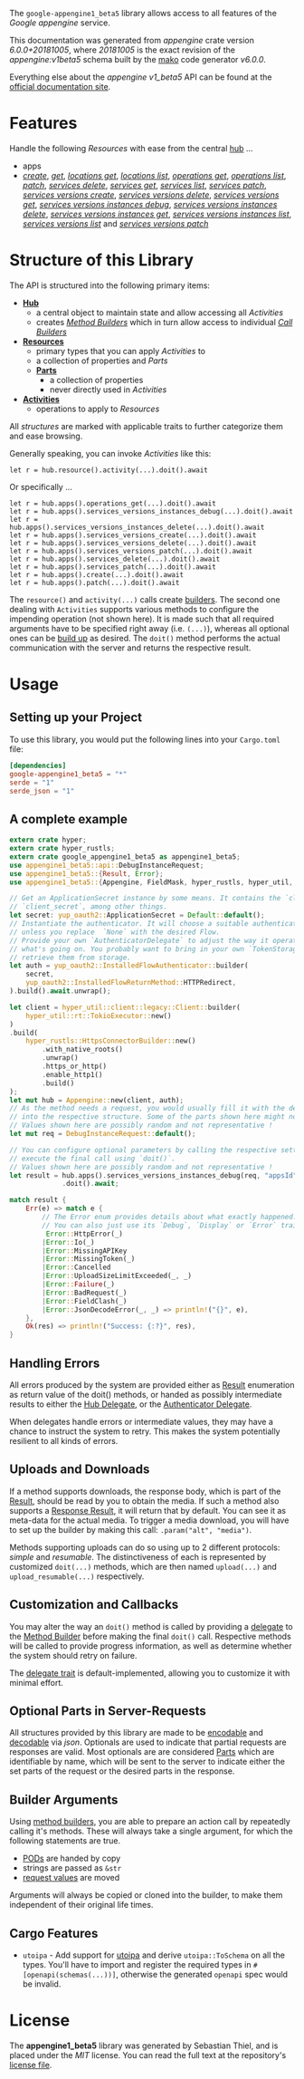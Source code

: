 <!---
DO NOT EDIT !
This file was generated automatically from 'src/generator/templates/api/README.md.mako'
DO NOT EDIT !
-->
The `google-appengine1_beta5` library allows access to all features of the *Google appengine* service.

This documentation was generated from *appengine* crate version *6.0.0+20181005*, where *20181005* is the exact revision of the *appengine:v1beta5* schema built by the [mako](http://www.makotemplates.org/) code generator *v6.0.0*.

Everything else about the *appengine* *v1_beta5* API can be found at the
[official documentation site](https://cloud.google.com/appengine/docs/admin-api/).
# Features

Handle the following *Resources* with ease from the central [hub](https://docs.rs/google-appengine1_beta5/6.0.0+20181005/google_appengine1_beta5/Appengine) ...

* apps
 * [*create*](https://docs.rs/google-appengine1_beta5/6.0.0+20181005/google_appengine1_beta5/api::AppCreateCall), [*get*](https://docs.rs/google-appengine1_beta5/6.0.0+20181005/google_appengine1_beta5/api::AppGetCall), [*locations get*](https://docs.rs/google-appengine1_beta5/6.0.0+20181005/google_appengine1_beta5/api::AppLocationGetCall), [*locations list*](https://docs.rs/google-appengine1_beta5/6.0.0+20181005/google_appengine1_beta5/api::AppLocationListCall), [*operations get*](https://docs.rs/google-appengine1_beta5/6.0.0+20181005/google_appengine1_beta5/api::AppOperationGetCall), [*operations list*](https://docs.rs/google-appengine1_beta5/6.0.0+20181005/google_appengine1_beta5/api::AppOperationListCall), [*patch*](https://docs.rs/google-appengine1_beta5/6.0.0+20181005/google_appengine1_beta5/api::AppPatchCall), [*services delete*](https://docs.rs/google-appengine1_beta5/6.0.0+20181005/google_appengine1_beta5/api::AppServiceDeleteCall), [*services get*](https://docs.rs/google-appengine1_beta5/6.0.0+20181005/google_appengine1_beta5/api::AppServiceGetCall), [*services list*](https://docs.rs/google-appengine1_beta5/6.0.0+20181005/google_appengine1_beta5/api::AppServiceListCall), [*services patch*](https://docs.rs/google-appengine1_beta5/6.0.0+20181005/google_appengine1_beta5/api::AppServicePatchCall), [*services versions create*](https://docs.rs/google-appengine1_beta5/6.0.0+20181005/google_appengine1_beta5/api::AppServiceVersionCreateCall), [*services versions delete*](https://docs.rs/google-appengine1_beta5/6.0.0+20181005/google_appengine1_beta5/api::AppServiceVersionDeleteCall), [*services versions get*](https://docs.rs/google-appengine1_beta5/6.0.0+20181005/google_appengine1_beta5/api::AppServiceVersionGetCall), [*services versions instances debug*](https://docs.rs/google-appengine1_beta5/6.0.0+20181005/google_appengine1_beta5/api::AppServiceVersionInstanceDebugCall), [*services versions instances delete*](https://docs.rs/google-appengine1_beta5/6.0.0+20181005/google_appengine1_beta5/api::AppServiceVersionInstanceDeleteCall), [*services versions instances get*](https://docs.rs/google-appengine1_beta5/6.0.0+20181005/google_appengine1_beta5/api::AppServiceVersionInstanceGetCall), [*services versions instances list*](https://docs.rs/google-appengine1_beta5/6.0.0+20181005/google_appengine1_beta5/api::AppServiceVersionInstanceListCall), [*services versions list*](https://docs.rs/google-appengine1_beta5/6.0.0+20181005/google_appengine1_beta5/api::AppServiceVersionListCall) and [*services versions patch*](https://docs.rs/google-appengine1_beta5/6.0.0+20181005/google_appengine1_beta5/api::AppServiceVersionPatchCall)




# Structure of this Library

The API is structured into the following primary items:

* **[Hub](https://docs.rs/google-appengine1_beta5/6.0.0+20181005/google_appengine1_beta5/Appengine)**
    * a central object to maintain state and allow accessing all *Activities*
    * creates [*Method Builders*](https://docs.rs/google-appengine1_beta5/6.0.0+20181005/google_appengine1_beta5/common::MethodsBuilder) which in turn
      allow access to individual [*Call Builders*](https://docs.rs/google-appengine1_beta5/6.0.0+20181005/google_appengine1_beta5/common::CallBuilder)
* **[Resources](https://docs.rs/google-appengine1_beta5/6.0.0+20181005/google_appengine1_beta5/common::Resource)**
    * primary types that you can apply *Activities* to
    * a collection of properties and *Parts*
    * **[Parts](https://docs.rs/google-appengine1_beta5/6.0.0+20181005/google_appengine1_beta5/common::Part)**
        * a collection of properties
        * never directly used in *Activities*
* **[Activities](https://docs.rs/google-appengine1_beta5/6.0.0+20181005/google_appengine1_beta5/common::CallBuilder)**
    * operations to apply to *Resources*

All *structures* are marked with applicable traits to further categorize them and ease browsing.

Generally speaking, you can invoke *Activities* like this:

```Rust,ignore
let r = hub.resource().activity(...).doit().await
```

Or specifically ...

```ignore
let r = hub.apps().operations_get(...).doit().await
let r = hub.apps().services_versions_instances_debug(...).doit().await
let r = hub.apps().services_versions_instances_delete(...).doit().await
let r = hub.apps().services_versions_create(...).doit().await
let r = hub.apps().services_versions_delete(...).doit().await
let r = hub.apps().services_versions_patch(...).doit().await
let r = hub.apps().services_delete(...).doit().await
let r = hub.apps().services_patch(...).doit().await
let r = hub.apps().create(...).doit().await
let r = hub.apps().patch(...).doit().await
```

The `resource()` and `activity(...)` calls create [builders][builder-pattern]. The second one dealing with `Activities`
supports various methods to configure the impending operation (not shown here). It is made such that all required arguments have to be
specified right away (i.e. `(...)`), whereas all optional ones can be [build up][builder-pattern] as desired.
The `doit()` method performs the actual communication with the server and returns the respective result.

# Usage

## Setting up your Project

To use this library, you would put the following lines into your `Cargo.toml` file:

```toml
[dependencies]
google-appengine1_beta5 = "*"
serde = "1"
serde_json = "1"
```

## A complete example

```Rust
extern crate hyper;
extern crate hyper_rustls;
extern crate google_appengine1_beta5 as appengine1_beta5;
use appengine1_beta5::api::DebugInstanceRequest;
use appengine1_beta5::{Result, Error};
use appengine1_beta5::{Appengine, FieldMask, hyper_rustls, hyper_util, yup_oauth2};

// Get an ApplicationSecret instance by some means. It contains the `client_id` and
// `client_secret`, among other things.
let secret: yup_oauth2::ApplicationSecret = Default::default();
// Instantiate the authenticator. It will choose a suitable authentication flow for you,
// unless you replace  `None` with the desired Flow.
// Provide your own `AuthenticatorDelegate` to adjust the way it operates and get feedback about
// what's going on. You probably want to bring in your own `TokenStorage` to persist tokens and
// retrieve them from storage.
let auth = yup_oauth2::InstalledFlowAuthenticator::builder(
    secret,
    yup_oauth2::InstalledFlowReturnMethod::HTTPRedirect,
).build().await.unwrap();

let client = hyper_util::client::legacy::Client::builder(
    hyper_util::rt::TokioExecutor::new()
)
.build(
    hyper_rustls::HttpsConnectorBuilder::new()
        .with_native_roots()
        .unwrap()
        .https_or_http()
        .enable_http1()
        .build()
);
let mut hub = Appengine::new(client, auth);
// As the method needs a request, you would usually fill it with the desired information
// into the respective structure. Some of the parts shown here might not be applicable !
// Values shown here are possibly random and not representative !
let mut req = DebugInstanceRequest::default();

// You can configure optional parameters by calling the respective setters at will, and
// execute the final call using `doit()`.
// Values shown here are possibly random and not representative !
let result = hub.apps().services_versions_instances_debug(req, "appsId", "servicesId", "versionsId", "instancesId")
             .doit().await;

match result {
    Err(e) => match e {
        // The Error enum provides details about what exactly happened.
        // You can also just use its `Debug`, `Display` or `Error` traits
         Error::HttpError(_)
        |Error::Io(_)
        |Error::MissingAPIKey
        |Error::MissingToken(_)
        |Error::Cancelled
        |Error::UploadSizeLimitExceeded(_, _)
        |Error::Failure(_)
        |Error::BadRequest(_)
        |Error::FieldClash(_)
        |Error::JsonDecodeError(_, _) => println!("{}", e),
    },
    Ok(res) => println!("Success: {:?}", res),
}

```
## Handling Errors

All errors produced by the system are provided either as [Result](https://docs.rs/google-appengine1_beta5/6.0.0+20181005/google_appengine1_beta5/common::Result) enumeration as return value of
the doit() methods, or handed as possibly intermediate results to either the
[Hub Delegate](https://docs.rs/google-appengine1_beta5/6.0.0+20181005/google_appengine1_beta5/common::Delegate), or the [Authenticator Delegate](https://docs.rs/yup-oauth2/*/yup_oauth2/trait.AuthenticatorDelegate.html).

When delegates handle errors or intermediate values, they may have a chance to instruct the system to retry. This
makes the system potentially resilient to all kinds of errors.

## Uploads and Downloads
If a method supports downloads, the response body, which is part of the [Result](https://docs.rs/google-appengine1_beta5/6.0.0+20181005/google_appengine1_beta5/common::Result), should be
read by you to obtain the media.
If such a method also supports a [Response Result](https://docs.rs/google-appengine1_beta5/6.0.0+20181005/google_appengine1_beta5/common::ResponseResult), it will return that by default.
You can see it as meta-data for the actual media. To trigger a media download, you will have to set up the builder by making
this call: `.param("alt", "media")`.

Methods supporting uploads can do so using up to 2 different protocols:
*simple* and *resumable*. The distinctiveness of each is represented by customized
`doit(...)` methods, which are then named `upload(...)` and `upload_resumable(...)` respectively.

## Customization and Callbacks

You may alter the way an `doit()` method is called by providing a [delegate](https://docs.rs/google-appengine1_beta5/6.0.0+20181005/google_appengine1_beta5/common::Delegate) to the
[Method Builder](https://docs.rs/google-appengine1_beta5/6.0.0+20181005/google_appengine1_beta5/common::CallBuilder) before making the final `doit()` call.
Respective methods will be called to provide progress information, as well as determine whether the system should
retry on failure.

The [delegate trait](https://docs.rs/google-appengine1_beta5/6.0.0+20181005/google_appengine1_beta5/common::Delegate) is default-implemented, allowing you to customize it with minimal effort.

## Optional Parts in Server-Requests

All structures provided by this library are made to be [encodable](https://docs.rs/google-appengine1_beta5/6.0.0+20181005/google_appengine1_beta5/common::RequestValue) and
[decodable](https://docs.rs/google-appengine1_beta5/6.0.0+20181005/google_appengine1_beta5/common::ResponseResult) via *json*. Optionals are used to indicate that partial requests are responses
are valid.
Most optionals are are considered [Parts](https://docs.rs/google-appengine1_beta5/6.0.0+20181005/google_appengine1_beta5/common::Part) which are identifiable by name, which will be sent to
the server to indicate either the set parts of the request or the desired parts in the response.

## Builder Arguments

Using [method builders](https://docs.rs/google-appengine1_beta5/6.0.0+20181005/google_appengine1_beta5/common::CallBuilder), you are able to prepare an action call by repeatedly calling it's methods.
These will always take a single argument, for which the following statements are true.

* [PODs][wiki-pod] are handed by copy
* strings are passed as `&str`
* [request values](https://docs.rs/google-appengine1_beta5/6.0.0+20181005/google_appengine1_beta5/common::RequestValue) are moved

Arguments will always be copied or cloned into the builder, to make them independent of their original life times.

[wiki-pod]: http://en.wikipedia.org/wiki/Plain_old_data_structure
[builder-pattern]: http://en.wikipedia.org/wiki/Builder_pattern
[google-go-api]: https://github.com/google/google-api-go-client

## Cargo Features

* `utoipa` - Add support for [utoipa](https://crates.io/crates/utoipa) and derive `utoipa::ToSchema` on all
the types. You'll have to import and register the required types in `#[openapi(schemas(...))]`, otherwise the
generated `openapi` spec would be invalid.


# License
The **appengine1_beta5** library was generated by Sebastian Thiel, and is placed
under the *MIT* license.
You can read the full text at the repository's [license file][repo-license].

[repo-license]: https://github.com/Byron/google-apis-rsblob/main/LICENSE.md

